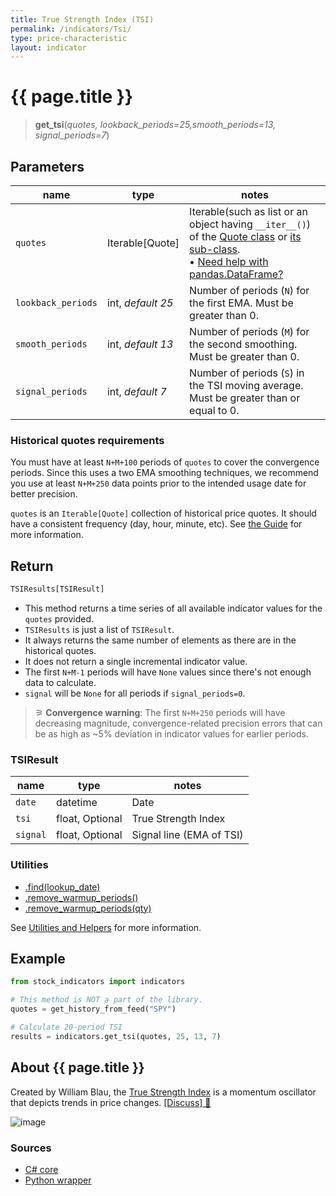 ```yaml
---
title: True Strength Index (TSI)
permalink: /indicators/Tsi/
type: price-characteristic
layout: indicator
---
```


# {{ page.title }}

><span class="indicator-syntax">**get_tsi**(*quotes, lookback_periods=25,smooth_periods=13, signal_periods=7*)</span>

## Parameters

| name | type | notes
| -- |-- |--
| `quotes` | Iterable[Quote] | Iterable(such as list or an object having `__iter__()`) of the [Quote class]({{site.baseurl}}/guide/#historical-quotes) or [its sub-class]({{site.baseurl}}/guide/#using-custom-quote-classes). <br><span class='qna-dataframe'> • [Need help with pandas.DataFrame?]({{site.baseurl}}/guide/#using-pandasdataframe)</span>
| `lookback_periods` | int, *default 25* | Number of periods (`N`) for the first EMA.  Must be greater than 0.
| `smooth_periods` | int, *default 13* | Number of periods (`M`) for the second smoothing.  Must be greater than 0.
| `signal_periods` | int, *default 7* | Number of periods (`S`) in the TSI moving average.  Must be greater than or equal to 0.

### Historical quotes requirements

You must have at least `N+M+100` periods of `quotes` to cover the convergence periods.  Since this uses a two EMA smoothing techniques, we recommend you use at least `N+M+250` data points prior to the intended usage date for better precision.

`quotes` is an `Iterable[Quote]` collection of historical price quotes.  It should have a consistent frequency (day, hour, minute, etc).  See [the Guide]({{site.baseurl}}/guide/#historical-quotes) for more information.

## Return

```python
TSIResults[TSIResult]
```

- This method returns a time series of all available indicator values for the `quotes` provided.
- `TSIResults` is just a list of `TSIResult`.
- It always returns the same number of elements as there are in the historical quotes.
- It does not return a single incremental indicator value.
- The first `N+M-1` periods will have `None` values since there's not enough data to calculate.
- `signal` will be `None` for all periods if `signal_periods=0`.

> &#9886; **Convergence warning**: The first `N+M+250` periods will have decreasing magnitude, convergence-related precision errors that can be as high as ~5% deviation in indicator values for earlier periods.

### TSIResult

| name | type | notes
| -- |-- |--
| `date` | datetime | Date
| `tsi` | float, Optional | True Strength Index
| `signal` | float, Optional | Signal line (EMA of TSI)

### Utilities

- [.find(lookup_date)]({{site.baseurl}}/utilities#find-indicator-result-by-date)
- [.remove_warmup_periods()]({{site.baseurl}}/utilities#remove-warmup-periods)
- [.remove_warmup_periods(qty)]({{site.baseurl}}/utilities#remove-warmup-periods)

See [Utilities and Helpers]({{site.baseurl}}/utilities#utilities-for-indicator-results) for more information.

## Example

```python
from stock_indicators import indicators

# This method is NOT a part of the library.
quotes = get_history_from_feed("SPY")

# Calculate 20-period TSI
results = indicators.get_tsi(quotes, 25, 13, 7)
```

## About {{ page.title }}

Created by William Blau, the [True Strength Index](https://en.wikipedia.org/wiki/True_strength_index) is a momentum oscillator that depicts trends in price changes.
[[Discuss] &#128172;]({{site.dotnet.repo}}/discussions/300 "Community discussion about this indicator")

![image]({{site.dotnet.charts}}/Tsi.png)

### Sources

- [C# core]({{site.dotnet.src}}/s-z/Tsi/Tsi.Series.cs)
- [Python wrapper]({{site.python.src}}/tsi.py)
